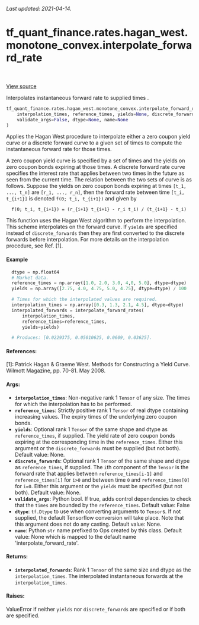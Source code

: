 <!--
This file is generated by a tool. Do not edit directly.
For open-source contributions the docs will be updated automatically.
-->

*Last updated: 2021-04-14.*

<div itemscope itemtype="http://developers.google.com/ReferenceObject">
<meta itemprop="name" content="tf_quant_finance.rates.hagan_west.monotone_convex.interpolate_forward_rate" />
<meta itemprop="path" content="Stable" />
</div>

# tf_quant_finance.rates.hagan_west.monotone_convex.interpolate_forward_rate

<!-- Insert buttons and diff -->

<table class="tfo-notebook-buttons tfo-api" align="left">
</table>

<a target="_blank" href="https://github.com/google/tf-quant-finance/blob/master/tf_quant_finance/rates/hagan_west/monotone_convex.py">View source</a>



Interpolates instantaneous forward rate to supplied times .

```python
tf_quant_finance.rates.hagan_west.monotone_convex.interpolate_forward_rate(
    interpolation_times, reference_times, yields=None, discrete_forwards=None,
    validate_args=False, dtype=None, name=None
)
```



<!-- Placeholder for "Used in" -->

  Applies the Hagan West procedure to interpolate either a zero coupon yield
  curve or a discrete forward curve to a given set of times to compute
  the instantaneous forward rate for those times.

  A zero coupon yield curve is specified by a set
  of times and the yields on zero coupon bonds expiring at those
  times. A discrete forward rate curve specifies the interest rate that
  applies between two times in the future as seen from the current time.
  The relation between the two sets of curve is as follows. Suppose the
  yields on zero coupon bonds expiring at times `[t_1, ..., t_n]` are
  `[r_1, ..., r_n]`, then the forward rate between time `[t_i, t_{i+1}]` is
  denoted `f(0; t_i, t_{i+1})` and given by

  ```None
    f(0; t_i, t_{i+1}) = (r_{i+1} t_{i+1} - r_i t_i) / (t_{i+1} - t_i)
  ```
  This function uses the Hagan West algorithm to perform the interpolation.
  This scheme interpolates on the forward curve. If `yields` are specified
  instead of `discrete_forwards` then they are first converted to the
  discrete forwards before interpolation.
  For more details on the interpolation procedure, see Ref. [1].

#### Example

```python
  dtype = np.float64
  # Market data.
  reference_times = np.array([1.0, 2.0, 3.0, 4,0, 5.0], dtype=dtype)
  yields = np.array([2.75, 4.0, 4.75, 5.0, 4.75], dtype=dtype) / 100

  # Times for which the interpolated values are required.
  interpolation_times = np.array([0.3, 1.3, 2.1, 4.5], dtype=dtype)
  interpolated_forwards = interpolate_forward_rates(
      interpolation_times,
      reference_times=reference_times,
      yields=yields)

  # Produces: [0.0229375, 0.05010625, 0.0609, 0.03625].
```

#### References:

[1]: Patrick Hagan & Graeme West. Methods for Constructing a Yield Curve.
  Wilmott Magazine, pp. 70-81. May 2008.

#### Args:


* <b>`interpolation_times`</b>: Non-negative rank 1 `Tensor` of any size. The times for
  which the interpolation has to be performed.
* <b>`reference_times`</b>: Strictly positive rank 1 `Tensor` of real dtype containing
  increasing values. The expiry times of the underlying zero coupon bonds.
* <b>`yields`</b>: Optional rank 1 `Tensor` of the same shape and dtype as
  `reference_times`, if supplied. The yield rate of zero coupon bonds
  expiring at the corresponding time in the `reference_times`. Either this
  argument or the `discrete_forwards` must be supplied (but not both).
  Default value: None.
* <b>`discrete_forwards`</b>: Optional rank 1 `Tensor` of the same shape and dtype as
  `reference_times`, if supplied. The `i`th component of the `Tensor` is the
  forward rate that applies between `reference_times[i-1]` and
  `reference_times[i]` for `i>0` and between time `0` and
  `reference_times[0]` for `i=0`. Either this argument or the `yields` must
  be specified (but not both).
  Default value: None.
* <b>`validate_args`</b>: Python bool. If true, adds control dependencies to check that
  the `times` are bounded by the `reference_times`.
  Default value: False
* <b>`dtype`</b>: `tf.Dtype` to use when converting arguments to `Tensor`s. If not
  supplied, the default Tensorflow conversion will take place. Note that
  this argument does not do any casting.
  Default value: None.
* <b>`name`</b>: Python `str` name prefixed to Ops created by this class.
  Default value: None which is mapped to the default name
    'interpolate_forward_rate'.


#### Returns:


* <b>`interpolated_forwards`</b>: Rank 1 `Tensor` of the same size and dtype as the
  `interpolation_times`. The interpolated instantaneous forwards at the
  `interpolation_times`.


#### Raises:

ValueError if neither `yields` nor `discrete_forwards` are specified or if
both are specified.
